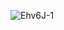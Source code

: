 <!--
**GaZaTu/GaZaTu** is a ✨ _special_ ✨ repository because its `README.md` (this file) appears on your GitHub profile.

Here are some ideas to get you started:

- 🔭 I’m currently working on ...
- 🌱 I’m currently learning ...
- 👯 I’m looking to collaborate on ...
- 🤔 I’m looking for help with ...
- 💬 Ask me about ...
- 📫 How to reach me: ...
- 😄 Pronouns: ...
- ⚡ Fun fact: ...
-->

![Ehv6J-1](https://user-images.githubusercontent.com/17497826/155016598-ef9bd9c4-3828-43ff-9091-76cd6b4bf2fd.png)
